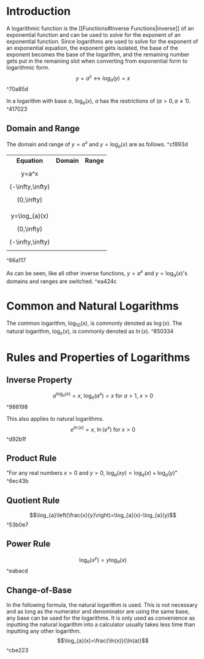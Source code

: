 # Introduction
A logarithmic function is the [[Functions#Inverse Functions|inverse]] of an exponential function and can be used to solve for the exponent of an exponential function. Since logarithms are used to solve for the exponent of an exponential equation, the exponent gets isolated, the base of the exponent becomes the base of the logarithm, and the remaining number gets put in the remaining slot when converting from exponential form to logarithmic form.
$$y=a^x \leftrightarrow log_{a}(y)=x$$ ^70a85d

In a logarithm with base $a$, $\log_{a}(x)$, $a$ has the restrictions of $(a > 0, a \neq 1)$. ^417023

## Domain and Range
The domain and range of $y=a^x$ and $y=\log_{a}(x)$ are as follows. ^cf893d
<table>
	<tr>
		<th>Equation</th>
		<th>Domain</th>
		<th>Range</th>
	</tr>
	<tr>
		<td class="math display">y=a^x</td>
		<td class="math display">(-\infty,\infty)</td>
		<td class="math display">(0,\infty)</td>
	</tr>
	<tr>
		<td class="math display">y=\log_{a}(x)</td>
		<td class="math display">(0,\infty)</td>
		<td class="math display">(-\infty,\infty)</td>
	</tr>
</table>

^66a117

As can be seen, like all other inverse functions, $y=a^x$ and $y=\log_{a}(x)$'s domains and ranges are switched. ^ea424c

# Common and Natural Logarithms
The common logarithm, $\log_{10}(x)$, is commonly denoted as $\log(x)$.
The natural logarithm, $\log_{e}(x)$, is commonly denoted as $\ln(x)$. ^850334

# Rules and Properties of Logarithms
## Inverse Property
$$a^{\log_{a}(x)}=x \text{, } \log_{a}\left(a^{x}\right)=x \text{ for } a>1 \text{, } x>0$$ ^986198

This also applies to natural logarithms.
$$e^{\ln(x)}=x \text{, } \ln\left(e^{x}\right)\text{ for } x>0$$ ^d92b1f

## Product Rule
<!---AP Calculus AB A, Unit 2, Lesson 4, Page 5, Video, 10:55--->
"For any real numbers $x>0$ and $y>0$, $\log_{a} (xy)=\log_{a} (x)+\log_{a}(y)$" ^6ec43b

## Quotient Rule
$$\log_{a}\left(\frac{x}{y}\right)=\log_{a}(x)-\log_{a}(y)$$ ^53b0e7

## Power Rule
$$\log_{a}\left(x^y\right)=y\log_{a}(x)$$ ^eabacd

## Change-of-Base
In the following formula, the natural logarithm is used. This is not necessary and as long as the numerator and denominator are using the same base, any base can be used for the logarithms. It is only used as convenience as inputting the natural logarithm into a calculator usually takes less time than inputting any other logarithm.
$$\log_{a}(x)=\frac{\ln(x)}{\ln(a)}$$ ^cbe223